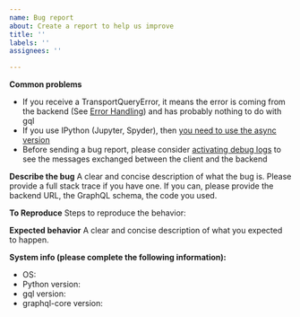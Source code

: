 ```yaml
---
name: Bug report
about: Create a report to help us improve
title: ''
labels: ''
assignees: ''

---
```


**Common problems**
- If you receive a TransportQueryError, it means the error is coming from the backend (See [Error Handling](https://gql.readthedocs.io/en/latest/advanced/error_handling.html)) and has probably nothing to do with gql
- If you use IPython (Jupyter, Spyder), then [you need to use the async version](https://gql.readthedocs.io/en/latest/async/async_usage.html#ipython)
- Before sending a bug report, please consider [activating debug logs](https://gql.readthedocs.io/en/latest/advanced/logging.html) to see the messages exchanged between the client and the backend

**Describe the bug**
A clear and concise description of what the bug is.
Please provide a full stack trace if you have one.
If you can, please provide the backend URL, the GraphQL schema, the code you used.

**To Reproduce**
Steps to reproduce the behavior:

**Expected behavior**
A clear and concise description of what you expected to happen.

**System info (please complete the following information):**
 - OS:
 - Python version:
 - gql version:
 - graphql-core version:
